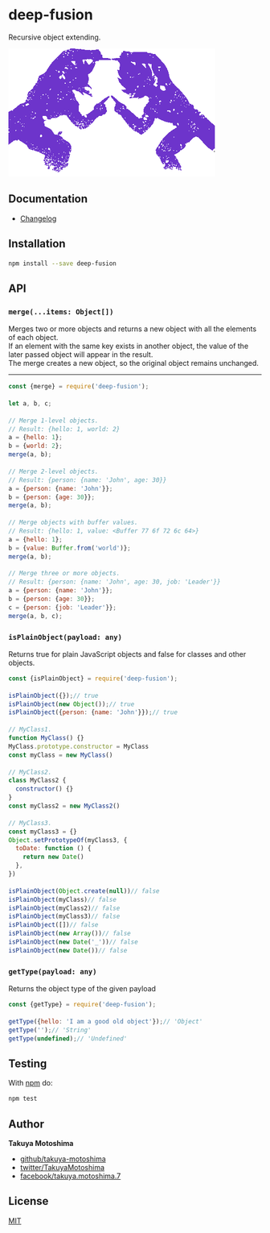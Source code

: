 # deep-fusion
Recursive object extending.

![fusion.png](fusion.png)

## Documentation
* [Changelog](CHANGELOG.md)

## Installation
```sh
npm install --save deep-fusion
```

## API

### `merge(...items: Object[])`
Merges two or more objects and returns a new object with all the elements of each object.  
If an element with the same key exists in another object, the value of the later passed object will appear in the result.  
The merge creates a new object, so the original object remains unchanged.
****
```js
const {merge} = require('deep-fusion');

let a, b, c;

// Merge 1-level objects.
// Result: {hello: 1, world: 2}
a = {hello: 1};
b = {world: 2};
merge(a, b);

// Merge 2-level objects.
// Result: {person: {name: 'John', age: 30}}
a = {person: {name: 'John'}};
b = {person: {age: 30}};
merge(a, b);

// Merge objects with buffer values.
// Result: {hello: 1, value: <Buffer 77 6f 72 6c 64>}
a = {hello: 1};
b = {value: Buffer.from('world')};
merge(a, b);

// Merge three or more objects.
// Result: {person: {name: 'John', age: 30, job: 'Leader'}}
a = {person: {name: 'John'}};
b = {person: {age: 30}};
c = {person: {job: 'Leader'}};
merge(a, b, c);
```

### `isPlainObject(payload: any)`
Returns true for plain JavaScript objects and false for classes and other objects.

```js
const {isPlainObject} = require('deep-fusion');

isPlainObject({});// true
isPlainObject(new Object());// true
isPlainObject({person: {name: 'John'}});// true

// MyClass1.
function MyClass() {}
MyClass.prototype.constructor = MyClass
const myClass = new MyClass()

// MyClass2.
class MyClass2 {
  constructor() {}
}
const myClass2 = new MyClass2()

// MyClass3.
const myClass3 = {}
Object.setPrototypeOf(myClass3, {
  toDate: function () {
    return new Date()
  },
})

isPlainObject(Object.create(null))// false
isPlainObject(myClass)// false
isPlainObject(myClass2)// false
isPlainObject(myClass3)// false
isPlainObject([])// false
isPlainObject(new Array())// false
isPlainObject(new Date('_'))// false
isPlainObject(new Date())// false
```

### `getType(payload: any)`
Returns the object type of the given payload

```js
const {getType} = require('deep-fusion');

getType({hello: 'I am a good old object'});// 'Object'
getType('');// 'String'
getType(undefined);// 'Undefined'
```

## Testing
With [npm](http://npmjs.org) do:

```sh
npm test
```

## Author
**Takuya Motoshima**

* [github/takuya-motoshima](https://github.com/takuya-motoshima)
* [twitter/TakuyaMotoshima](https://twitter.com/TakuyaMotoshima)
* [facebook/takuya.motoshima.7](https://www.facebook.com/takuya.motoshima.7)

## License
[MIT](LICENSE)